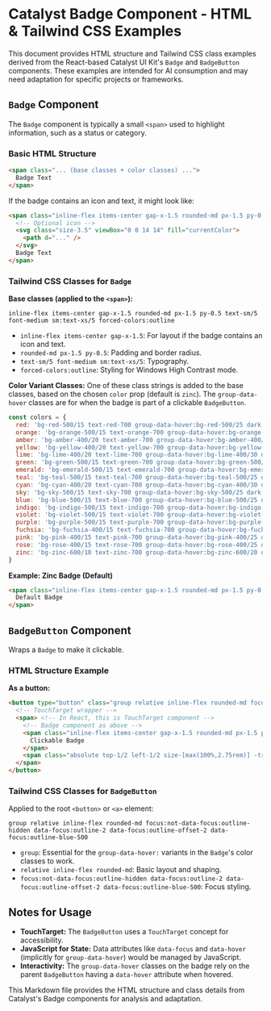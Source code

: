 # Catalyst Badge Component - HTML & Tailwind CSS Examples

This document provides HTML structure and Tailwind CSS class examples derived from the React-based Catalyst UI Kit's `Badge` and `BadgeButton` components. These examples are intended for AI consumption and may need adaptation for specific projects or frameworks.

## `Badge` Component

The `Badge` component is typically a small `<span>` used to highlight information, such as a status or category.

### Basic HTML Structure

```html
<span class="... (base classes + color classes) ...">
  Badge Text
</span>
```
If the badge contains an icon and text, it might look like:
```html
<span class="inline-flex items-center gap-x-1.5 rounded-md px-1.5 py-0.5 text-sm/5 font-medium sm:text-xs/5 forced-colors:outline bg-zinc-600/10 text-zinc-700 group-data-hover:bg-zinc-600/20 dark:bg-white/5 dark:text-zinc-400 dark:group-data-hover:bg-white/10">
  <!-- Optional icon -->
  <svg class="size-3.5" viewBox="0 0 14 14" fill="currentColor">
    <path d="..." />
  </svg>
  Badge Text
</span>
```

### Tailwind CSS Classes for `Badge`

**Base classes (applied to the `<span>`):**
```plaintext
inline-flex items-center gap-x-1.5 rounded-md px-1.5 py-0.5 text-sm/5 font-medium sm:text-xs/5 forced-colors:outline
```
- `inline-flex items-center gap-x-1.5`: For layout if the badge contains an icon and text.
- `rounded-md px-1.5 py-0.5`: Padding and border radius.
- `text-sm/5 font-medium sm:text-xs/5`: Typography.
- `forced-colors:outline`: Styling for Windows High Contrast mode.

**Color Variant Classes:**
One of these class strings is added to the base classes, based on the chosen `color` prop (default is `zinc`).
The `group-data-hover` classes are for when the badge is part of a clickable `BadgeButton`.

```javascript
const colors = {
  red: 'bg-red-500/15 text-red-700 group-data-hover:bg-red-500/25 dark:bg-red-500/10 dark:text-red-400 dark:group-data-hover:bg-red-500/20',
  orange: 'bg-orange-500/15 text-orange-700 group-data-hover:bg-orange-500/25 dark:bg-orange-500/10 dark:text-orange-400 dark:group-data-hover:bg-orange-500/20',
  amber: 'bg-amber-400/20 text-amber-700 group-data-hover:bg-amber-400/30 dark:bg-amber-400/10 dark:text-amber-400 dark:group-data-hover:bg-amber-400/15',
  yellow: 'bg-yellow-400/20 text-yellow-700 group-data-hover:bg-yellow-400/30 dark:bg-yellow-400/10 dark:text-yellow-300 dark:group-data-hover:bg-yellow-400/15',
  lime: 'bg-lime-400/20 text-lime-700 group-data-hover:bg-lime-400/30 dark:bg-lime-400/10 dark:text-lime-300 dark:group-data-hover:bg-lime-400/15',
  green: 'bg-green-500/15 text-green-700 group-data-hover:bg-green-500/25 dark:bg-green-500/10 dark:text-green-400 dark:group-data-hover:bg-green-500/20',
  emerald: 'bg-emerald-500/15 text-emerald-700 group-data-hover:bg-emerald-500/25 dark:bg-emerald-500/10 dark:text-emerald-400 dark:group-data-hover:bg-emerald-500/20',
  teal: 'bg-teal-500/15 text-teal-700 group-data-hover:bg-teal-500/25 dark:bg-teal-500/10 dark:text-teal-300 dark:group-data-hover:bg-teal-500/20',
  cyan: 'bg-cyan-400/20 text-cyan-700 group-data-hover:bg-cyan-400/30 dark:bg-cyan-400/10 dark:text-cyan-300 dark:group-data-hover:bg-cyan-400/15',
  sky: 'bg-sky-500/15 text-sky-700 group-data-hover:bg-sky-500/25 dark:bg-sky-500/10 dark:text-sky-300 dark:group-data-hover:bg-sky-500/20',
  blue: 'bg-blue-500/15 text-blue-700 group-data-hover:bg-blue-500/25 dark:text-blue-400 dark:group-data-hover:bg-blue-500/25', // Note: dark:bg-blue-500/15 seems missing in original for dark:text-blue-400
  indigo: 'bg-indigo-500/15 text-indigo-700 group-data-hover:bg-indigo-500/25 dark:text-indigo-400 dark:group-data-hover:bg-indigo-500/20',
  violet: 'bg-violet-500/15 text-violet-700 group-data-hover:bg-violet-500/25 dark:text-violet-400 dark:group-data-hover:bg-violet-500/20',
  purple: 'bg-purple-500/15 text-purple-700 group-data-hover:bg-purple-500/25 dark:text-purple-400 dark:group-data-hover:bg-purple-500/20',
  fuchsia: 'bg-fuchsia-400/15 text-fuchsia-700 group-data-hover:bg-fuchsia-400/25 dark:bg-fuchsia-400/10 dark:text-fuchsia-400 dark:group-data-hover:bg-fuchsia-400/20',
  pink: 'bg-pink-400/15 text-pink-700 group-data-hover:bg-pink-400/25 dark:bg-pink-400/10 dark:text-pink-400 dark:group-data-hover:bg-pink-400/20',
  rose: 'bg-rose-400/15 text-rose-700 group-data-hover:bg-rose-400/25 dark:bg-rose-400/10 dark:text-rose-400 dark:group-data-hover:bg-rose-400/20',
  zinc: 'bg-zinc-600/10 text-zinc-700 group-data-hover:bg-zinc-600/20 dark:bg-white/5 dark:text-zinc-400 dark:group-data-hover:bg-white/10', // Default
}
```

**Example: Zinc Badge (Default)**
```html
<span class="inline-flex items-center gap-x-1.5 rounded-md px-1.5 py-0.5 text-sm/5 font-medium sm:text-xs/5 forced-colors:outline bg-zinc-600/10 text-zinc-700 group-data-hover:bg-zinc-600/20 dark:bg-white/5 dark:text-zinc-400 dark:group-data-hover:bg-white/10">
  Default Badge
</span>
```

## `BadgeButton` Component

Wraps a `Badge` to make it clickable.

### HTML Structure Example

**As a button:**
```html
<button type="button" class="group relative inline-flex rounded-md focus:not-data-focus:outline-hidden data-focus:outline-2 data-focus:outline-offset-2 data-focus:outline-blue-500">
  <!-- TouchTarget wrapper -->
  <span> <!-- In React, this is TouchTarget component -->
    <!-- Badge component as above -->
    <span class="inline-flex items-center gap-x-1.5 rounded-md px-1.5 py-0.5 text-sm/5 font-medium sm:text-xs/5 forced-colors:outline bg-zinc-600/10 text-zinc-700 group-data-hover:bg-zinc-600/20 dark:bg-white/5 dark:text-zinc-400 dark:group-data-hover:bg-white/10">
      Clickable Badge
    </span>
    <span class="absolute top-1/2 left-1/2 size-[max(100%,2.75rem)] -translate-x-1/2 -translate-y-1/2 pointer-fine:hidden" aria-hidden="true"></span>
  </span>
</button>
```

### Tailwind CSS Classes for `BadgeButton`

Applied to the root `<button>` or `<a>` element:
```plaintext
group relative inline-flex rounded-md focus:not-data-focus:outline-hidden data-focus:outline-2 data-focus:outline-offset-2 data-focus:outline-blue-500
```
- `group`: Essential for the `group-data-hover:` variants in the `Badge`'s color classes to work.
- `relative inline-flex rounded-md`: Basic layout and shaping.
- `focus:not-data-focus:outline-hidden data-focus:outline-2 data-focus:outline-offset-2 data-focus:outline-blue-500`: Focus styling.

## Notes for Usage

*   **TouchTarget:** The `BadgeButton` uses a `TouchTarget` concept for accessibility.
*   **JavaScript for State:** Data attributes like `data-focus` and `data-hover` (implicitly for `group-data-hover`) would be managed by JavaScript.
*   **Interactivity:** The `group-data-hover` classes on the badge rely on the parent `BadgeButton` having a `data-hover` attribute when hovered.

This Markdown file provides the HTML structure and class details from Catalyst's Badge components for analysis and adaptation.
